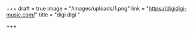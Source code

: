 +++
draft = true
image = "/images/uploads/1.png"
link = "https://digidigi-music.com/"
title = "digi digi "

+++
